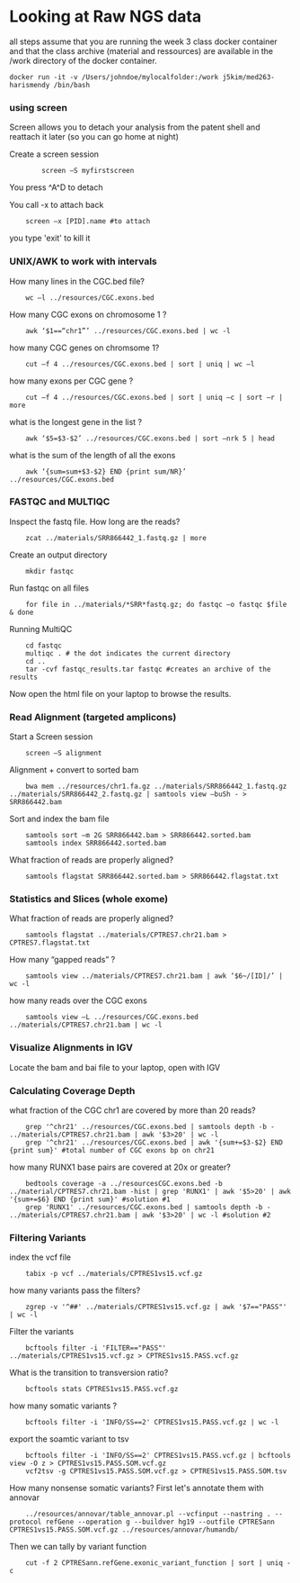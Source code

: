 # Looking at Raw NGS data

all steps assume that you are running the week 3 class docker container and that the class archive (material and ressources) are available in the /work directory of the docker container.

```{bash}
docker run -it -v /Users/johndoe/mylocalfolder:/work j5kim/med263-harismendy /bin/bash
```


### using screen

Screen allows you to detach your analysis from the patent shell and reattach it later (so you can go home at night)

Create a screen session

```{bash}
		screen –S myfirstscreen
```

You press ^A^D to detach

You call -x to attach back

```{bash}
	screen –x [PID].name #to attach
```

you type 'exit' to kill it



### UNIX/AWK to work with intervals

How many lines in the CGC.bed file?

```{bash}
	wc –l ../resources/CGC.exons.bed
```

How many CGC exons on chromosome 1 ?

```{bash}
	awk ‘$1==“chr1”’ ../resources/CGC.exons.bed | wc -l
```

how many CGC genes on chromsome 1?

```{bash}
	cut –f 4 ../resources/CGC.exons.bed | sort | uniq | wc –l
```

how many exons per CGC gene ?

```{bash}
	cut –f 4 ../resources/CGC.exons.bed | sort | uniq –c | sort –r | more
```

what is the longest gene in the list ?

```{bash}
	awk ‘$5=$3-$2’ ../resources/CGC.exons.bed | sort –nrk 5 | head
```

what is the sum of the length of all the exons

```{bash}
	awk ‘{sum=sum+$3-$2} END {print sum/NR}’ ../resources/CGC.exons.bed
```


### FASTQC and MULTIQC


Inspect the fastq file. How long are the reads?

```{bash}
	zcat ../materials/SRR866442_1.fastq.gz | more
```

Create an output directory

```{bash}
	mkdir fastqc
```

Run fastqc on all files

```{bash}
	for file in ../materials/*SRR*fastq.gz; do fastqc –o fastqc $file & done
```

Running MultiQC

```{bash}
	cd fastqc
	multiqc . # the dot indicates the current directory
	cd ..
	tar -cvf fastqc_results.tar fastqc #creates an archive of the results
```

Now open the html file on your laptop to browse the results.



### Read Alignment (targeted amplicons)


Start a Screen session
```{bash}
	screen –S alignment
```

Alignment + convert to sorted bam
```{bash}
	bwa mem ../resources/chr1.fa.gz ../materials/SRR866442_1.fastq.gz ../materials/SRR866442_2.fastq.gz | samtools view –buSh - > SRR866442.bam
```

Sort and index the bam file
```{bash}
	samtools sort –m 2G SRR866442.bam > SRR866442.sorted.bam
	samtools index SRR866442.sorted.bam
```

What fraction of reads are properly aligned?
```{bash}
	samtools flagstat SRR866442.sorted.bam > SRR866442.flagstat.txt
```


### Statistics and Slices (whole exome)

What fraction of reads are properly aligned?
```{bash}
	samtools flagstat ../materials/CPTRES7.chr21.bam > CPTRES7.flagstat.txt
```

How many “gapped reads” ?
```{bash}
	samtools view ../materials/CPTRES7.chr21.bam | awk ‘$6~/[ID]/’ | wc -l
```

how many reads over the CGC exons
```{bash}
	samtools view –L ../resources/CGC.exons.bed ../materials/CPTRES7.chr21.bam | wc -l
```


### Visualize Alignments in IGV


Locate the bam and bai file to your laptop, open with IGV


### Calculating Coverage Depth


what fraction of the CGC chr1 are covered by more than 20 reads?
```{bash}
	grep '^chr21' ../resources/CGC.exons.bed | samtools depth -b - ../materials/CPTRES7.chr21.bam | awk '$3>20' | wc -l
	grep '^chr21' ../resources/CGC.exons.bed | awk '{sum+=$3-$2} END {print sum}' #total number of CGC exons bp on chr21
```

how many RUNX1 base pairs are covered at 20x or greater?
```{bash}
	bedtools coverage -a ../resourcesCGC.exons.bed -b ../material/CPTRES7.chr21.bam -hist | grep 'RUNX1' | awk '$5>20' | awk '{sum+=$6} END {print sum}' #solution #1
	grep 'RUNX1' ../resources/CGC.exons.bed | samtools depth -b - ../materials/CPTRES7.chr21.bam | awk '$3>20' | wc -l #solution #2
```


### Filtering Variants

index the vcf file
```{bash}
 	tabix -p vcf ../materials/CPTRES1vs15.vcf.gz
```

how many variants pass the filters?
```{bash}
	zgrep -v '^##' ../materials/CPTRES1vs15.vcf.gz | awk '$7=="PASS"' | wc -l
```

Filter the variants
```{bash}
 	bcftools filter -i 'FILTER=="PASS"' ../materials/CPTRES1vs15.vcf.gz > CPTRES1vs15.PASS.vcf.gz
```


What is the transition to transversion ratio?
```{bash}
	bcftools stats CPTRES1vs15.PASS.vcf.gz
```

how many somatic variants ?
```{bash}
	bcftools filter -i 'INFO/SS==2' CPTRES1vs15.PASS.vcf.gz | wc -l
```

export the soamtic variant to tsv
```{bash}
	bcftools filter -i 'INFO/SS==2' CPTRES1vs15.PASS.vcf.gz | bcftools view -O z > CPTRES1vs15.PASS.SOM.vcf.gz
	vcf2tsv -g CPTRES1vs15.PASS.SOM.vcf.gz > CPTRES1vs15.PASS.SOM.tsv
```

How many nonsense somatic variants? First let's annotate them with annovar

```{bash}
	../resources/annovar/table_annovar.pl --vcfinput --nastring . --protocol refGene --operation g --buildver hg19 --outfile CPTRESann CPTRES1vs15.PASS.SOM.vcf.gz ../resources/annovar/humandb/
```

Then we can tally by variant function 
```{bash}
	cut -f 2 CPTRESann.refGene.exonic_variant_function | sort | uniq -c
```

